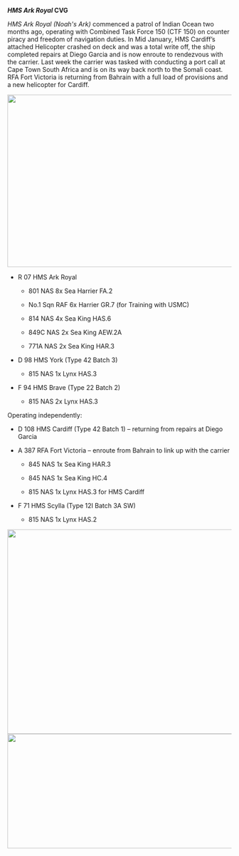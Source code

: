 ***HMS Ark Royal* CVG**

*HMS Ark Royal (Noah's Ark)* commenced a patrol of Indian Ocean two
months ago, operating with Combined Task Force 150 (CTF 150) on counter
piracy and freedom of navigation duties. In Mid January, HMS Cardiff’s
attached Helicopter crashed on deck and was a total write off, the ship
completed repairs at Diego Garcia and is now enroute to rendezvous with
the carrier. Last week the carrier was tasked with conducting a port
call at Cape Town South Africa and is on its way back north to the
Somali coast. RFA Fort Victoria is returning from Bahrain with a full
load of provisions and a new helicopter for Cardiff.

<img src="/assets\images\nato\uk\navy\carriers\ark-royal\media\image1.jpeg" style="width:6.5in;height:4.02986in" />

-   R 07 HMS Ark Royal

    -   801 NAS 8x Sea Harrier FA.2

    -   No.1 Sqn RAF 6x Harrier GR.7 (for Training with USMC)

    -   814 NAS 4x Sea King HAS.6

    -   849C NAS 2x Sea King AEW.2A

    -   771A NAS 2x Sea King HAR.3

-   D 98 HMS York (Type 42 Batch 3)

    -   815 NAS 1x Lynx HAS.3

-   F 94 HMS Brave (Type 22 Batch 2)

    -   815 NAS 2x Lynx HAS.3

Operating independently:

-   D 108 HMS Cardiff (Type 42 Batch 1) – returning from repairs at
    Diego Garcia

-   A 387 RFA Fort Victoria – enroute from Bahrain to link up with the
    carrier

    -   845 NAS 1x Sea King HAR.3

    -   845 NAS 1x Sea King HC.4

    -   815 NAS 1x Lynx HAS.3 for HMS Cardiff

-   F 71 HMS Scylla (Type 12I Batch 3A SW)

    -   815 NAS 1x Lynx HAS.2

<img src="/assets\images\nato\uk\navy\carriers\ark-royal\media\image2.jpg" style="width:6.85417in;height:4.78078in" />

<img src="/assets\images\nato\uk\navy\carriers\ark-royal\media\image3.jpg" style="width:6.90406in;height:2.67708in" />
